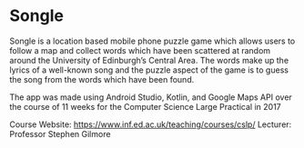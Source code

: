 # Songle 

Songle is a location based mobile phone puzzle game which allows users to follow a map and collect words which have been scattered at random around the University of Edinburgh’s Central Area. The words make up the lyrics of a well-known song and the puzzle aspect of the game is to guess the song from the words which have been found.

The app was made using Android Studio, Kotlin, and Google Maps API over the course of 11 weeks for the Computer Science Large Practical in 2017

Course Website: https://www.inf.ed.ac.uk/teaching/courses/cslp/
Lecturer: Professor Stephen Gilmore

